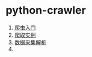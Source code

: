 # python-crawler

1. [爬虫入门](https://github.com/zhangyyhub/python-crawler/blob/main/doc/01%E3%80%81%E7%88%AC%E8%99%AB%E5%85%A5%E9%97%A8.md)
2. [爬取实例](https://github.com/zhangyyhub/python-crawler/blob/main/doc/02%E3%80%81%E7%88%AC%E5%8F%96%E5%AE%9E%E4%BE%8B.md)
2. [数据采集解析](https://github.com/zhangyyhub/python-crawler/blob/main/doc/03、数据采集解析.md)
2. 